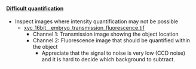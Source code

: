 <h4 id="difficult"><a href="#difficult">Difficult quantification</a></h4>

  - Inspect images where intensity quantification may not be possible
    - [xyc_16bit__embryo_transmission_fluorescence.tif](https://github.com/NEUBIAS/training-resources/raw/master/image_data/xyc_16bit__embryo_transmission_fluorescence.tif)
      - Channel 1: Transmission image showing the object location
      - Channel 2: Fluorescence image that should be quantified within the object
        - Appreciate that the signal to noise is very low (CCD noise) and it is hard to decide which background to subtract.